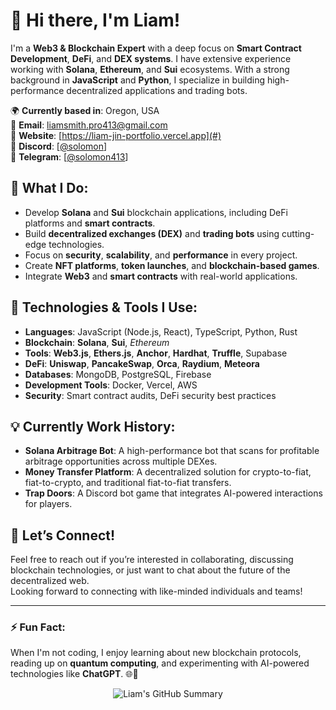 # 👋 Hi there, I'm Liam!

I'm a **Web3 & Blockchain Expert** with a deep focus on **Smart Contract Development**, **DeFi**, and **DEX systems**. I have extensive experience working with **Solana**, **Ethereum**, and **Sui** ecosystems. With a strong background in **JavaScript** and **Python**, I specialize in building high-performance decentralized applications and trading bots.

🌍 **Currently based in**: Oregon, USA  
📧 **Email**: liamsmith.pro413@gmail.com  
🔗 **Website**: [https://liam-jin-portfolio.vercel.app](#)  
💬 **Discord**: [[@solomon](https://discord.com/users/627956888541331525)]  
📲 **Telegram**: [[@solomon413](https://t.me/@solomon0413)]

## 🚀 What I Do:
- Develop **Solana** and **Sui** blockchain applications, including DeFi platforms and **smart contracts**.
- Build **decentralized exchanges (DEX)** and **trading bots** using cutting-edge technologies.
- Focus on **security**, **scalability**, and **performance** in every project.
- Create **NFT platforms**, **token launches**, and **blockchain-based games**.
- Integrate **Web3** and **smart contracts** with real-world applications.

## 🔧 Technologies & Tools I Use:
- **Languages**: JavaScript (Node.js, React), TypeScript, Python, Rust  
- **Blockchain**: **Solana**, **Sui**, *Ethereum*
- **Tools**: **Web3.js**, **Ethers.js**, **Anchor**, **Hardhat**, **Truffle**, Supabase  
- **DeFi**: **Uniswap**, **PancakeSwap**, **Orca**, **Raydium**, **Meteora**  
- **Databases**: MongoDB, PostgreSQL, Firebase  
- **Development Tools**: Docker, Vercel, AWS  
- **Security**: Smart contract audits, DeFi security best practices

## 💡 Currently Work History:
- **Solana Arbitrage Bot**: A high-performance bot that scans for profitable arbitrage opportunities across multiple DEXes.
- **Money Transfer Platform**: A decentralized solution for crypto-to-fiat, fiat-to-crypto, and traditional fiat-to-fiat transfers.
- **Trap Doors**: A Discord bot game that integrates AI-powered interactions for players.

## 💬 Let’s Connect!
Feel free to reach out if you’re interested in collaborating, discussing blockchain technologies, or just want to chat about the future of the decentralized web.  
Looking forward to connecting with like-minded individuals and teams!

---

### ⚡ Fun Fact:
When I'm not coding, I enjoy learning about new blockchain protocols, reading up on **quantum computing**, and experimenting with AI-powered technologies like **ChatGPT**. 🌐🚀

<div style="text-align: center;">
  <img src="https://github-profile-summary-cards.vercel.app/api/cards/profile-details?username=liam0413&theme=github_dark" alt="Liam's GitHub Summary"/>
</div>
